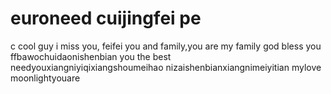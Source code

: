 # euroneed cuijingfei pe
c
cool guy
i miss you, feifei
you and family,you are my family
god bless you ffbawochuidaonishenbian
you the best
needyouxiangniyiqixiangshoumeihao
nizaishenbianxiangnimeiyitian
mylove
moonlightyouare
